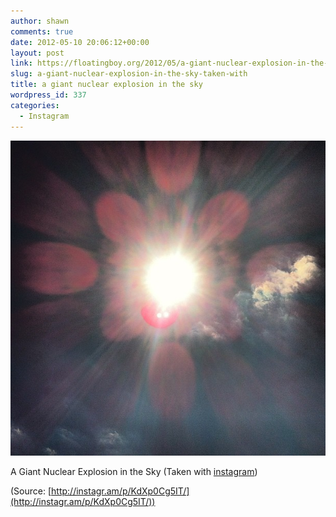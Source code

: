 ```yaml
---
author: shawn
comments: true
date: 2012-05-10 20:06:12+00:00
layout: post
link: https://floatingboy.org/2012/05/a-giant-nuclear-explosion-in-the-sky-taken-with/
slug: a-giant-nuclear-explosion-in-the-sky-taken-with
title: a giant nuclear explosion in the sky
wordpress_id: 337
categories:
  - Instagram
---
```


[![](/assets/media/2012/06/tumblr_m3tp6cqJmj1qzw17so1_1280.jpg)](http://instagr.am/p/KdXp0Cg5IT/)

A Giant Nuclear Explosion in the Sky (Taken with [instagram](http://instagr.am))

(Source: [http://instagr.am/p/KdXp0Cg5IT/](http://instagr.am/p/KdXp0Cg5IT/))
